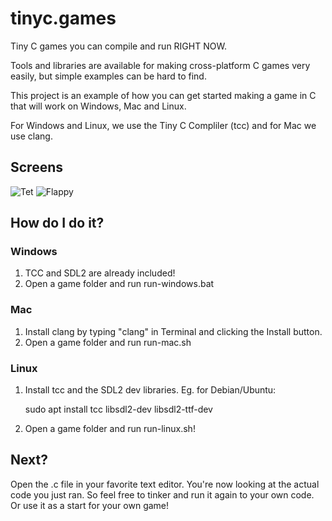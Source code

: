 # tinyc.games
Tiny C games you can compile and run RIGHT NOW.

Tools and libraries are available for making cross-platform C games very easily, but simple examples can be hard to find.

This project is an example of how you can get started making a game in C that will work on Windows, Mac and Linux.

For Windows and Linux, we use the Tiny C Compliler (tcc) and for Mac we use clang.

## Screens

![Tet](https://raw.githubusercontent.com/superjer/tinyc.games/gh-pages/images/tet-tiny.png)
![Flappy](https://raw.githubusercontent.com/superjer/tinyc.games/gh-pages/images/flappy-tiny.png)

## How do I do it?

### Windows
1. TCC and SDL2 are already included!
2. Open a game folder and run run-windows.bat

### Mac
1. Install clang by typing "clang" in Terminal and clicking the Install button.
2. Open a game folder and run run-mac.sh

### Linux
1. Install tcc and the SDL2 dev libraries. Eg. for Debian/Ubuntu:

    sudo apt install tcc libsdl2-dev libsdl2-ttf-dev

2. Open a game folder and run run-linux.sh!

## Next?

Open the .c file in your favorite text editor. You're now looking at the actual code you just ran. So feel free to tinker and run it again to your own code. Or use it as a start for your own game!
